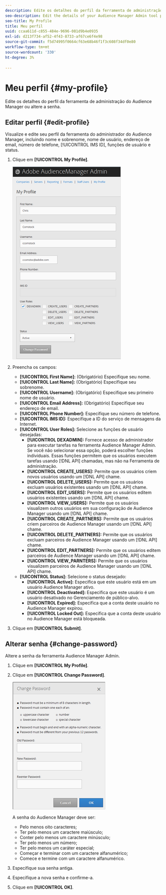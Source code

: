 ```yaml
---
description: Edite os detalhes do perfil da ferramenta de administração do Audience Manager ou altere a senha.
seo-description: Edit the details of your Audience Manager Admin tool profile or change your password.
seo-title: My Profile
title: Meu perfil
uuid: ccaa611d-c855-484e-9696-081d9b4e0935
exl-id: d213f734-af52-4f43-8733-af67ce6f4e98
source-git-commit: f5d74995f0664cf63e68b46f1f3c608f34df0e80
workflow-type: tm+mt
source-wordcount: '330'
ht-degree: 3%

---
```


# Meu perfil {#my-profile}

Edite os detalhes do perfil da ferramenta de administração do Audience Manager ou altere a senha.

<!-- c_my_profile.xml -->

## Editar perfil {#edit-profile}

Visualize e edite seu perfil da ferramenta do administrador do Audience Manager, incluindo nome e sobrenome, nome de usuário, endereço de email, número de telefone, [!UICONTROL IMS ID], funções de usuário e status.

<!-- t_edit_profile.xml -->

1. Clique em **[!UICONTROL My Profile]**.

   ![Resultado da etapa](assets/profile.png)

2. Preencha os campos:
   * **[!UICONTROL First Name]:** (Obrigatório) Especifique seu nome.
   * **[!UICONTROL Last Name]:** (Obrigatório) Especifique seu sobrenome.
   * **[!UICONTROL Username]:** (Obrigatório) Especifique seu primeiro nome de usuário.
   * **[!UICONTROL Email Address]:** (Obrigatório) Especifique seu endereço de email.
   * **[!UICONTROL Phone Number]:** Especifique seu número de telefone.
   * **[!UICONTROL IMS ID]:** Especifique a ID do serviço de mensagens da Internet.
   * **[!UICONTROL User Roles]:** Selecione as funções de usuário desejadas:
      * **[!UICONTROL DEXADMIN]:** Fornece acesso de administrador para executar tarefas na ferramenta Audience Manager Admin. Se você não selecionar essa opção, poderá escolher funções individuais. Essas funções permitem que os usuários executem tarefas usando [!DNL API] chamadas, mas não na Ferramenta de administração.
      * **[!UICONTROL CREATE_USERS]:** Permite que os usuários criem novos usuários usando um [!DNL API] chame.
      * **[!UICONTROL DELETE_USERS]:** Permite que os usuários excluam usuários existentes usando um [!DNL API] chame.
      * **[!UICONTROL EDIT_USERS]:** Permite que os usuários editem usuários existentes usando um [!DNL API] chame.
      * **[!UICONTROL VIEW_USERS]:** Permite que os usuários visualizem outros usuários em sua configuração de Audience Manager usando um [!DNL API] chame.
      * **[!UICONTROL CREATE_PARTNERS]:** Permite que os usuários criem parceiros de Audience Manager usando um [!DNL API] chame.
      * **[!UICONTROL DELETE_PARTNERS]:** Permite que os usuários excluam parceiros de Audience Manager usando um [!DNL API] chame.
      * **[!UICONTROL EDIT_PARTNERS]:** Permite que os usuários editem parceiros de Audience Manager usando um [!DNL API] chame.
      * **[!UICONTROL VIEW_PARNTERS]:** Permite que os usuários visualizem parceiros de Audience Manager usando um [!DNL API] chame.
   * **[!UICONTROL Status]:** Selecione o status desejado:
      * **[!UICONTROL Active]:** Especifica que este usuário está em um usuário Audience Manager ativo.
      * **[!UICONTROL Deactivated]:** Especifica que este usuário é um usuário desativado no Gerenciamento de público-alvo.
      * **[!UICONTROL Expired]:** Especifica que a conta deste usuário no Audience Manager expirou.
      * **[!UICONTROL Locked Out]:** Especifica que a conta deste usuário no Audience Manager está bloqueada.
3. Clique em **[!UICONTROL Submit]**.

## Alterar senha {#change-password}

Altere a senha da ferramenta Audience Manager Admin.

<!-- t_change_password.xml -->

1. Clique em **[!UICONTROL My Profile]**.
1. Clique em **[!UICONTROL Change Password]**.

   ![](assets/change_password.png)

   A senha do Audience Manager deve ser:

   * Pelo menos oito caracteres;
   * Ter pelo menos um caractere maiúsculo;
   * Conter pelo menos um caractere minúsculo;
   * Ter pelo menos um número;
   * Ter pelo menos um caráter especial;
   * Começar e terminar com um caractere alfanumérico;
   * Comece e termine com um caractere alfanumérico.

1. Especifique sua senha antiga.
1. Especifique a nova senha e confirme-a.
1. Clique em **[!UICONTROL OK]**.
